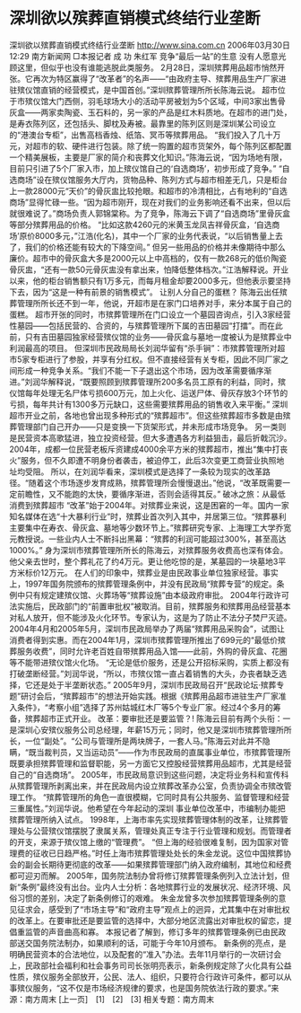 # 深圳欲以殡葬直销模式终结行业垄断

深圳欲以殡葬直销模式终结行业垄断
http://www.sina.com.cn 2006年03月30日12:29 南方新闻网
□本报记者 成 功 朱红军
竞争“最后一站”的生意
没有人愿意光顾这里，但似乎也没有谁能逃脱此类服务。
2月28日，深圳殡葬用品超市悄然开张。它再次为特区赢得了“改革者”的名声——“由政府主导、殡葬用品生产厂家进驻殡仪馆直销的经营模式，是中国首创。”深圳殡葬管理所所长陈海云说。
超市位于市殡仪馆大门西侧，羽毛球场大小的活动平房被划为5个区域，中间3家出售骨灰盒——两家卖陶瓷、玉石料的，另一家的产品是红木料质地。在超市的进门处，是寿衣陈列区，还包括头、脚枕及寿被。最靠里的陈列区则是深圳某公司设立的“港澳台专柜”，出售高档香烛、纸箔、冥币等殡葬用品。
“我们投入了几十万元，对超市的软、硬件进行包装。除了统一购置的超市货架外，每个陈列区都配置一个精美展板，主要是厂家的简介和丧葬文化知识。”陈海云说，“因为场地有限，目前只引进了5个厂家入市，加上殡仪馆自己的‘自选商场’，初步形成了竞争。”
“自选商场”设在殡仪馆服务大厅内，货物品种、陈列方式与超市相差无几，只是柜台上一款28000元“天价”的骨灰盅比较抢眼。和超市的冷清相比，占有地利的“自选商场”显得忙碌一些。“因为超市刚开，现在对我们的业务影响还看不出来，但以后就很难说了。”商场负责人郭锦棠称。为了竞争，陈海云下调了“自选商场”里骨灰盒等部分殡葬用品的价格。
“比如这款4260元的米黄玉龙凤吉祥骨灰盒，‘自选商场’原价8000多元，”江浩(化名)，其中一个厂家的业务代表说，“以后销售量上去了，我们的价格还能有较大的下降空间。”
但另一些用品的价格并未像期待中那么廉价。超市中的骨灰盒大多是2000元以上中高档的，仅有一款268元的低价陶瓷骨灰盅，“还有一款50元骨灰盅没有拿出来，怕降低整体档次。”江浩解释说。开业以来，他的柜台销售额只有1万多元，而每月租金却要2000多元，但他表示要坚持下去，因为“这是一种有前景的销售模式”。
让别人分自己的蛋糕？
陈海云出任殡葬管理所所长还不到一年，他说，开超市是在家门口培养对手，来分本属于自己的蛋糕。
超市开张的同时，市殡葬管理所在门口设立一个墓园咨询点，引入3家经营性墓园——包括民营的、合资的，与殡葬管理所下属的吉田墓园“打擂”。而在此前，只有吉田墓园独家经营殡仪馆的业务——骨灰盒与墓地一度被认为是殡葬业中利润最高的项目。
但深圳市民政局局长刘润华留有“杀手锏”：市殡葬管理所对超市5家专柜进行了参股，并享有分红权。但不直接经营有关专柜，因此不同厂家之间形成一种竞争关系。“我们不能一下子退出这个市场，因为改革需要循序渐进。”刘润华解释说，“既要照顾到殡葬管理所200多名员工原有的利益，同时，殡仪馆每年处理无名尸体亏损600万元，加上火化、运送尸体、骨灰存放3个环节的亏损，每年共计有1300多万元缺口，这些需要殡葬用品的销售收入来平衡。”
深圳超市开业之前，各地也曾出现多种形式的“殡葬超市”。但这些殡葬超市多数是由殡葬管理部门自己开办——只是变换一下货架形式，并未形成市场竞争。
另一类则是民营资本高歌猛进，独立投资经营。但大多遭遇各方利益狙击，最后折戟沉沙。2004年，成都一位民营老板斥资建成4000余平方米的殡葬超市，推出“集中打丧火”服务，但不久即遭不明身份者袭击，被迫停工，此后3次变更工商营业执照地址均受阻。
所以，在刘润华看来，深圳模式是选择了一条较为现实的改革路径。“随着这个市场逐步发育成熟，殡葬管理所会慢慢退出。”他说，“改革既需要一定前瞻性，又不能跑的太快，要循序渐进，否则会适得其反。”
破冰之旅：从最低消费到殡葬超市
“改革”始于2004年。对殡葬业来说，这是困窘的一年。国内一家知名媒体在选“十大暴利行业”时，殡葬业首次列入其中，并居第三位。“殡葬暴利主要集中在寿衣、骨灰盒、墓地等少数环节上。”殡葬研究专家、上海理工大学乔宽元教授说。一些业内人士不断抖出黑幕：“殡葬的利润可能超过300%，甚至高达1000%。”
身为深圳市殡葬管理所所长的陈海云，对殡葬服务收费高也深有体会。他父亲去世时，整个葬礼花了约4万元。更让他吃惊的是，某墓园的一块墓地3平方米标价12万元。
在人们的印象中，殡葬业是由民政事业单位独家经营。事实上，1997年国务院颁布的殡葬管理条例中，并没有民政局“殡葬专营”的规定。条例中只有规定建殡仪馆、火葬场等“殡葬设施”由本级政府审批。
2004年行政许可法实施后，民政部门的“前置审批权”被取消。目前，殡葬服务和殡葬用品经营基本对私人放开，但不能涉及火化环节。专家认为，这是为了防止不法分子焚尸灭迹。
2004年4月和2005年5月，深圳市民政局举办了两届“殡葬用品采购会”，试图让消费者得到实惠。而在2004年1月，深圳市殡葬管理所推出了699元的“最低价殡葬服务收费”，同时允许老百姓自带殡葬用品入馆——此前，外购的骨灰盒、花圈等不能带进殡仪馆火化场。
“无论是低价服务，还是公开招标采购，实质上都没有打破垄断经营。”刘润华说，“所以，市殡仪馆一直占着销售的大头，办丧者缺乏选择，它还是处于半垄断状态。”
2005年9月，深圳市民政局召开“民政论坛·殡葬专题”研讨会后，“殡葬超市”的想法开始实践。根据《殡葬用品超市进驻生产厂家准入条件》，“考察小组”选择了苏州姑城红木厂等5个专业厂家。经过4个多月的筹备，殡葬超市正式开业。
改革：要审批还是要监管？!
陈海云目前有两个头衔：一是深圳心安殡仪服务公司总经理，年薪15万元；同时，他又是深圳市殡葬管理所所长，一位“副处”。“公司与管理所是两块牌子，一套人马。”陈海云对此并不隐瞒，“既当裁判员，又当运动员”——作为市民政局的直属事业单位，市殡葬管理所既要承担殡葬管理和监督职能，另一方面它又控股经营殡葬用品超市，尤其是经营自己的“自选商场”。
2005年，市民政局意识到这些问题，决定将业务科和宣传科从殡葬管理所剥离出来，并在民政局内设立殡葬改革办公室，负责协调全市殡改管理工作。
“殡葬管理所的角色一直很模糊，它同时具有公共服务、监督管理和经营三重属性。”刘润华说。他希望在今年起动的深圳
事业单位改革中，市编制办能把殡葬管理所纳入试点。
1998年，上海市率先实现殡葬管理体制的改革，让殡葬管理处与公营殡仪馆摆脱了隶属关系，管理处真正专注于行业管理和规划。而管理者的开支，来源于殡仪馆上缴的“管理费”。
“但上海的经验很难复制，因为国家对管理费的征收已日趋严格。”时任上海市殡葬管理处处长的朱金龙说。这位中国殡葬协会的副会长期待更彻底的改革——如果殡葬管理部门纳入政府编制，其地位和经费都可迎刃而解。
2005年，国务院法制办曾将修订殡葬管理条例列入立法计划，但新“条例”最终没有出台。业内人士分析：各地殡葬行业的发展状况、经济环境、风俗习惯的差别，决定了新条例修订的艰难。
朱金龙曾多次参加殡葬管理条例的意见征求会，感受到了“市场主导”和“政府主导”观点上的迥异，尤其集中在对审批权的改革上。在要审批还是要监管的选择中，大部分地区流露出对审批权的留恋，提倡重监管的声音曲高和寡。
本报记者了解到，修订多年的殡葬管理条例已由民政部送交国务院法制办，如果顺利的话，可能于今年10月颁布。
新条例的亮点，是明确民营资本的合法地位，以及配套的“准入”办法。去年11月举行的一次研讨会上，民政部社会福利和社会事务司司长张明亮表示，新条例规定除了火化具有公益性质，殡仪服务全部放开，公民、法人、组织，只要符合行政许可条件，都可以从事殡仪服务，“这不仅是市场经济规律的要求，也是国务院依法行政的要求。”来源：南方周末
[上一页]　[1]　[2]　[3]
相关专题：南方周末 

